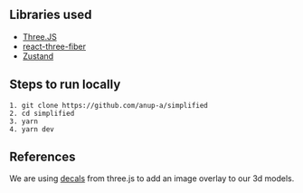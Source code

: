 
## Libraries used

- [Three.JS](https://threejs.org/)
- [react-three-fiber](https://docs.pmnd.rs/react-three-fiber/getting-started/introduction)
- [Zustand](https://github.com/pmndrs/zustand)

## Steps to run locally

```
1. git clone https://github.com/anup-a/simplified
2. cd simplified
3. yarn
4. yarn dev
```

## References 

We are using [decals](https://threejs.org/examples/#webgl_decals)  from three.js to add an image overlay to our 3d models.
